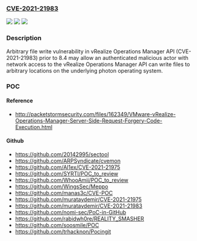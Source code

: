 ### [CVE-2021-21983](https://cve.mitre.org/cgi-bin/cvename.cgi?name=CVE-2021-21983)
![](https://img.shields.io/static/v1?label=Product&message=VMware%20vRealize%20Operations&color=blue)
![](https://img.shields.io/static/v1?label=Version&message=n%2Fa&color=blue)
![](https://img.shields.io/static/v1?label=Vulnerability&message=Arbitrary%20file%20write%20vulnerability&color=brighgreen)

### Description

Arbitrary file write vulnerability in vRealize Operations Manager API (CVE-2021-21983) prior to 8.4 may allow an authenticated malicious actor with network access to the vRealize Operations Manager API can write files to arbitrary locations on the underlying photon operating system.

### POC

#### Reference
- http://packetstormsecurity.com/files/162349/VMware-vRealize-Operations-Manager-Server-Side-Request-Forgery-Code-Execution.html

#### Github
- https://github.com/20142995/sectool
- https://github.com/ARPSyndicate/cvemon
- https://github.com/Al1ex/CVE-2021-21975
- https://github.com/SYRTI/POC_to_review
- https://github.com/WhooAmii/POC_to_review
- https://github.com/WingsSec/Meppo
- https://github.com/manas3c/CVE-POC
- https://github.com/murataydemir/CVE-2021-21975
- https://github.com/murataydemir/CVE-2021-21983
- https://github.com/nomi-sec/PoC-in-GitHub
- https://github.com/rabidwh0re/REALITY_SMASHER
- https://github.com/soosmile/POC
- https://github.com/trhacknon/Pocingit

